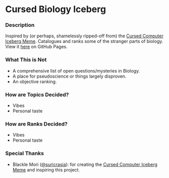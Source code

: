 # Cursed Biology Iceberg

### Description
Inspired by (or perhaps, shamelessly ripped-off from) the [Cursed Computer Iceberg Meme](https://suricrasia.online/iceberg/). Catalogues and ranks some of the stranger parts of biology. View it [here](https://xanthine-adenine.github.io/cursed_biology_iceberg/) on GitHub Pages.

### What This is Not
- A comprehensive list of open questions/mysteries in Biology.
- A place for pseudoscience or things largely disproven.
- An objective ranking.

### How are Topics Decided?
- Vibes
- Personal taste

### How are Ranks Decided?
- Vibes
- Personal taste

### Special Thanks
- Blackle Mori ([@suricrasia](https://lethargic.talkative.fish/@suricrasia)): for creating the [Cursed Computer Iceberg Meme](https://suricrasia.online/iceberg/) and inspiring this project.
